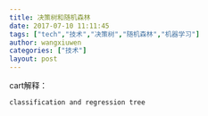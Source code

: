 ```yaml
---
title: 决策树和随机森林
date: 2017-07-10 11:11:45
tags: ["tech","技术","决策树","随机森林","机器学习"]
author: wangxiuwen
categories: ["技术"]
layout: post
---
```


cart解释：

	classification and regression tree